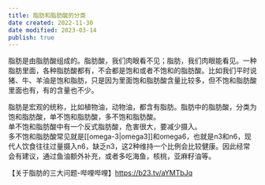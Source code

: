 ```yaml
---
title: 脂肪和脂肪酸的分类
date created: 2022-11-30
date modified: 2023-03-14
publish: true
---
```


脂肪是由脂肪酸组成的。脂肪酸，我们肉眼看不见；脂肪，我们肉眼能看见。一种脂肪里面，各种脂肪酸都有，不会都是饱和或者不饱和的脂肪酸。比如我们平时说猪、牛、羊油是饱和脂肪，只是因为里面饱和脂肪酸含量比较多，但不饱和脂肪酸里面也有，有的含量也不少。

脂肪是宏观的统称，比如植物油，动物油，都含有脂肪。脂肪中的脂肪酸，分类为饱和脂肪酸，单不饱和脂肪酸，多不饱和脂肪酸。  
单不饱和脂肪酸中有一个反式脂肪酸，危害很大，要减少摄入。  
多不饱和脂肪酸常见就是[[omega-3|omega3]]和omega6，也就是n3和n6，现代人饮食往往过量摄入n6，缺乏n3，这2种维持一个比例会比较健康。因此经常会有建议，通过鱼油额外补充，或者多吃海鱼，核桃，亚麻籽油等。

【关于脂肪的三大问题-哔哩哔哩】https://b23.tv/aYMTbJq